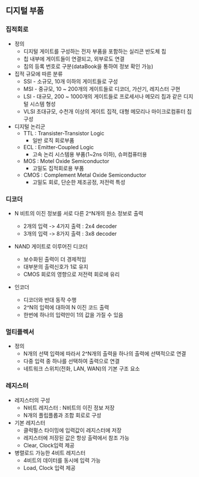 ## 디지털 부품
### 집적회로
* 정의
  * 디지털 게이트를 구성하는 전자 부품을 포함하는 실리콘 반도체 칩
  * 칩 내부에 게이트들이 연결되고, 외부로도 연결
  * 칩의 등록 번호로 구분(dataBook을 통하여 정보 확인 가능) 
* 집적 규모에 따른 분류
  * SSI - 소규모, 10개 이하의 게이트들로 구성
  * MSI - 중규모, 10 ~ 200개의 게이트들로 디코더, 가산기, 레지스터 구현
  * LSI - 대규모, 200 ~ 1000개의 게이트들로 프로세서나 메모리 칩과 같은 디지털 시스템 형성
  * VLSI 초대규모, 수천개 이상의 게이트 집적, 대형 메모리나 마이크로컴퓨터 칩 구성
* 디지털 논리군
  * TTL : Transister-Transistor Logic
    * 일반 로직 회로부품
  * ECL : Emitter-Coupled Logic
    * 고속 논리 시스템용 부품(1~2ns 이하), 슈퍼컴퓨터용
  * MOS : Motel Oxide Semiconductor
    * 고밀도 집적회로용 부품
  * CMOS : Complement Metal Oxide Semiconductor
    * 고밀도 회로, 단순한 제조공정, 저전력 특성

### 디코더
* N 비트의 이진 정보를 서로 다른 2^N개의 원소 정보로 출력
  * 2개의 입력 -> 4가지 출력 : 2x4 decoder
  * 3개의 입력 -> 8가지 출력 : 3x8 decoder



* NAND 게이트로 이루어진 디코더
  * 보수화된 출력이 더 경제적임
  * 대부분의 출력신호가 1로 유지
  * CMOS 회로의 영향으로 저전력 회로에 유리
* 인코더
  * 디코더와 반대 동작 수행
  * 2^N의 입력에 대하여 N 이진 코드 출력
  * 한번에 하나의 입력만이 1의 값을 가질 수 있음

### 멀티플렉서
* 정의
  * N개의 선택 입력에 따라서 2^N개의 출력을 하나의 출력에 선택적으로 연결
  * 다중 입력 중 하나를 선택하여 출력으로 연결
  * 네트워크 스위치(전화, LAN, WAN)의 기본 구조 요소


### 레지스터
* 레지스터의 구성
  * N비트 레지스터 : N비트의 이진 정보 저장
  * N개의 플립플롭과 조합 회로로 구성
* 기본 레지스터
  * 클럭펄스 타이밍에 입력값이 레지스터에 저장
  * 레지스터에 저장된 값은 항상 출력에서 참조 가능
  * Clear, Clock입력 제공
* 병렬로드 가능한 4비트 레지스터
  * 4비트의 데이터를 동시에 입력 가능
  * Load, Clock 입력 제공 
 
